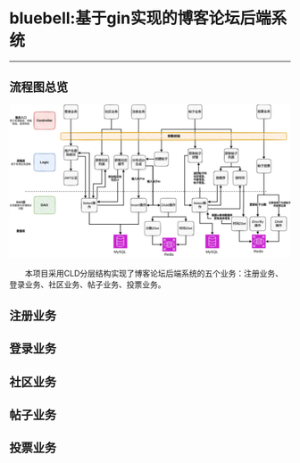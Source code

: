 # bluebell:基于gin实现的博客论坛后端系统

---

## 流程图总览
![1](./images/1.png)

&emsp;&emsp;本项目采用CLD分层结构实现了博客论坛后端系统的五个业务：注册业务、登录业务、社区业务、帖子业务、投票业务。

## 注册业务

## 登录业务

## 社区业务

## 帖子业务

## 投票业务